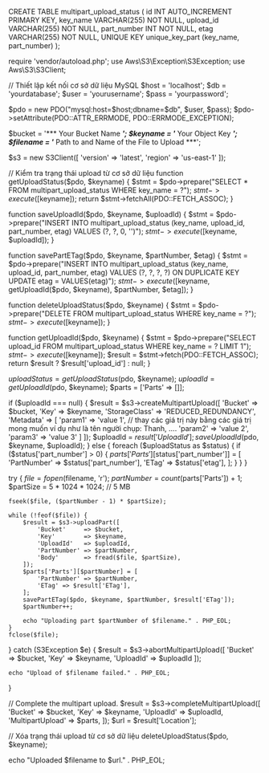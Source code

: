 CREATE TABLE multipart_upload_status (
    id INT AUTO_INCREMENT PRIMARY KEY,
    key_name VARCHAR(255) NOT NULL,
    upload_id VARCHAR(255) NOT NULL,
    part_number INT NOT NULL,
    etag VARCHAR(255) NOT NULL,
    UNIQUE KEY unique_key_part (key_name, part_number)
);


require 'vendor/autoload.php';
use Aws\S3\Exception\S3Exception;
use Aws\S3\S3Client;

// Thiết lập kết nối cơ sở dữ liệu MySQL
$host = 'localhost';
$db = 'yourdatabase';
$user = 'yourusername';
$pass = 'yourpassword';

$pdo = new PDO("mysql:host=$host;dbname=$db", $user, $pass);
$pdo->setAttribute(PDO::ATTR_ERRMODE, PDO::ERRMODE_EXCEPTION);

$bucket = '*** Your Bucket Name ***';
$keyname = '*** Your Object Key ***';
$filename = '*** Path to and Name of the File to Upload ***';

$s3 = new S3Client([
    'version' => 'latest',
    'region'  => 'us-east-1'
]);

// Kiểm tra trạng thái upload từ cơ sở dữ liệu
function getUploadStatus($pdo, $keyname) {
    $stmt = $pdo->prepare("SELECT * FROM multipart_upload_status WHERE key_name = ?");
    $stmt->execute([$keyname]);
    return $stmt->fetchAll(PDO::FETCH_ASSOC);
}

function saveUploadId($pdo, $keyname, $uploadId) {
    $stmt = $pdo->prepare("INSERT INTO multipart_upload_status (key_name, upload_id, part_number, etag) VALUES (?, ?, 0, '')");
    $stmt->execute([$keyname, $uploadId]);
}

function savePartETag($pdo, $keyname, $partNumber, $etag) {
    $stmt = $pdo->prepare("INSERT INTO multipart_upload_status (key_name, upload_id, part_number, etag) VALUES (?, ?, ?, ?) ON DUPLICATE KEY UPDATE etag = VALUES(etag)");
    $stmt->execute([$keyname, getUploadId($pdo, $keyname), $partNumber, $etag]);
}

function deleteUploadStatus($pdo, $keyname) {
    $stmt = $pdo->prepare("DELETE FROM multipart_upload_status WHERE key_name = ?");
    $stmt->execute([$keyname]);
}

function getUploadId($pdo, $keyname) {
    $stmt = $pdo->prepare("SELECT upload_id FROM multipart_upload_status WHERE key_name = ? LIMIT 1");
    $stmt->execute([$keyname]);
    $result = $stmt->fetch(PDO::FETCH_ASSOC);
    return $result ? $result['upload_id'] : null;
}

$uploadStatus = getUploadStatus($pdo, $keyname);
$uploadId = getUploadId($pdo, $keyname);
$parts = ['Parts' => []];

if ($uploadId === null) {
    $result = $s3->createMultipartUpload([
        'Bucket'       => $bucket,
        'Key'          => $keyname,
        'StorageClass' => 'REDUCED_REDUNDANCY',
        'Metadata'     => [
            'param1' => 'value 1', // thay các giá trị này bằng các giá trị mong muốn ví dụ như là tên người chụp: Thanh, ....
            'param2' => 'value 2',
            'param3' => 'value 3'
        ]
    ]);
    $uploadId = $result['UploadId'];
    saveUploadId($pdo, $keyname, $uploadId);
} else {
    foreach ($uploadStatus as $status) {
        if ($status['part_number'] > 0) {
            $parts['Parts'][$status['part_number']] = [
                'PartNumber' => $status['part_number'],
                'ETag' => $status['etag'],
            ];
        }
    }
}

try {
    $file = fopen($filename, 'r');
    $partNumber = count($parts['Parts']) + 1;
    $partSize = 5 * 1024 * 1024; // 5 MB

    fseek($file, ($partNumber - 1) * $partSize);

    while (!feof($file)) {
        $result = $s3->uploadPart([
            'Bucket'     => $bucket,
            'Key'        => $keyname,
            'UploadId'   => $uploadId,
            'PartNumber' => $partNumber,
            'Body'       => fread($file, $partSize),
        ]);
        $parts['Parts'][$partNumber] = [
            'PartNumber' => $partNumber,
            'ETag' => $result['ETag'],
        ];
        savePartETag($pdo, $keyname, $partNumber, $result['ETag']);
        $partNumber++;

        echo "Uploading part $partNumber of $filename." . PHP_EOL;
    }
    fclose($file);
} catch (S3Exception $e) {
    $result = $s3->abortMultipartUpload([
        'Bucket'   => $bucket,
        'Key'      => $keyname,
        'UploadId' => $uploadId
    ]);

    echo "Upload of $filename failed." . PHP_EOL;
}

// Complete the multipart upload.
$result = $s3->completeMultipartUpload([
    'Bucket'   => $bucket,
    'Key'      => $keyname,
    'UploadId' => $uploadId,
    'MultipartUpload'    => $parts,
]);
$url = $result['Location'];

// Xóa trạng thái upload từ cơ sở dữ liệu
deleteUploadStatus($pdo, $keyname);

echo "Uploaded $filename to $url." . PHP_EOL;
